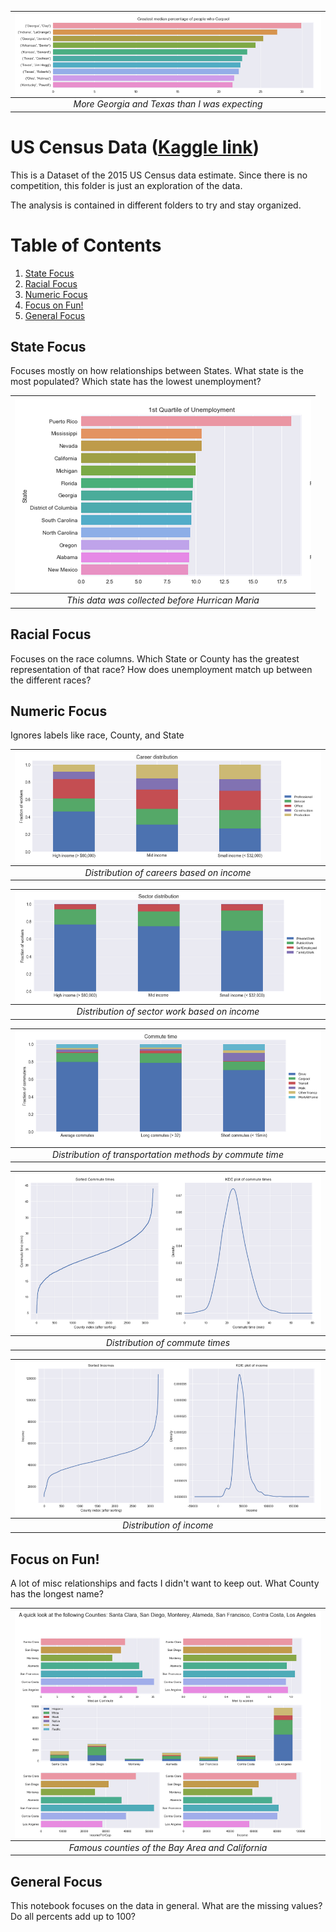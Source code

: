 | <img src="photos/carpool.png" alt="Counties with the highest number of carpoolers" style="float:left;"/> | 
|:--:| 
| *More Georgia and Texas than I was expecting* | 

# US Census Data ([Kaggle link](https://www.kaggle.com/muonneutrino/us-census-demographic-data))

This is a Dataset of the 2015 US Census data estimate.  Since there is no competition, this folder is just an exploration of the data.

The analysis is contained in different folders to try and stay organized.

# Table of Contents

1. [State Focus](#state)
2. [Racial Focus](#race)
3. [Numeric Focus](#numeric)
4. [Focus on Fun!](#fun)
5. [General Focus](#general)

<a name="state"></a>
## State Focus

Focuses mostly on how relationships between States.  What state is the most populated?  Which state has the lowest unemployment?


| <img src="photos/state_unemployment.png" alt="States with the highest unemployment" style="float:left;"/> | 
|:--:| 
| *This data was collected before Hurrican Maria* | 


<a name="race"></a>
## Racial Focus

Focuses on the race columns.  Which State or County has the greatest representation of that race?  How does unemployment match up between the different races?

<a name="numeric"></a>
## Numeric Focus

Ignores labels like race, County, and State

| <img src="photos/career_dist.png" alt="Distribution of careers based on income" style="float:left;"/> | 
|:--:| 
| *Distribution of careers based on income* | 

| <img src="photos/sector_dist.png" alt="Distribution of sector work based on income" style="float:left;"/> | 
|:--:| 
| *Distribution of sector work based on income* | 

| <img src="photos/commute_dist.png" alt="Distribution of transportation methods by commute time" style="float:left;"/> | 
|:--:| 
| *Distribution of transportation methods by commute time* | 

| <img src="photos/commute_kde.png" alt="Distribution of transportation methods by commute time" style="float:left;"/> | 
|:--:| 
| *Distribution of commute times* | 

| <img src="photos/income_kde.png" alt="Distribution of income" style="float:left;"/> | 
|:--:| 
| *Distribution of income* | 

<a name="fun"></a>
## Focus on Fun!

A lot of misc relationships and facts I didn't want to keep out.  What County has the longest name?

| <img src="photos/selected_counties.png" alt="Famous counties to the Bay Area/World" style="float:left;"/> | 
|:--:| 
| *Famous counties of the Bay Area and California* | 

<a name="general"></a>
## General Focus

This notebook focuses on the data in general.  What are the missing values?  Do all percents add up to 100?
